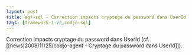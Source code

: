 ```yaml
---
layout: post
title: agf-sql - Correction impacts cryptage du password dans UserId
tags: [framework-1-72,codjo-sql]
---
```

Correction impacts cryptage du password dans UserId (cf. [[news|2008/11/25/codjo-agent - Cryptage du password dans UserId]]).
